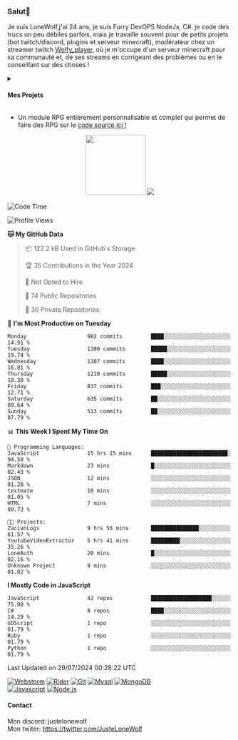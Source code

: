 <h3 id="salut-">Salut👋</h3>
<p>Je suis LoneWolf,j'ai 24 ans, je suis Furry DevOPS NodeJs, C#. je code des trucs un peu débiles parfois, mais je travaille souvent pour de petits projets (bot twitch/discord, plugins et serveur minecraft), modérateur chez un streamer twitch <a href="https://github.com/JusteLoneWolf/RPG](https://twitch.tv/wolfy_player)">Wolfy_player</a></li>, où je m'occupe d'un serveur minecraft pour sa communauté et, de ses streams en corrigeant des problèmes ou en le conseillant sur des choses !</p>
<details>
  <summary><h4 id="mes-projets">Mes Projets</h4></summary>
  <h3 id="third-level-header" align="center" style="margin: 1.3em 0px 1em; padding: 0px; font-weight: bold;font-size: 1.3em;">HUH!?</h3>
<p align="center">
  <a href="https://github.com/JusteLoneWolf/JusteLoneWolf"><img src="https://github.com/JusteLoneWolf/JusteLoneWolf/assets/36123003/a53eb4ad-8ecc-489c-8ff7-37ad3314c110" align=center/ width="512"></a></a>
</p>
</details>
<ul>
<li>Un module RPG entièrement personnalisable et complet qui permet de faire des RPG sur le <a href="https://github.com/JusteLoneWolf/RPG">code source ici !</a></li>
</ul>
<p align="center">
  <a href="https://www.patreon.com/bePatron?u=43559512" data-patreon-widget-type="become-patron-button" align=center><img src="https://github.com/JusteLoneWolf/JusteLoneWolf/assets/36123003/88d6d538-ced5-4b36-aa08-23df5633a757" width=135></a>
  <a href="https://github.com/JusteLoneWolf/JusteLoneWolf"><img src="https://ko-fi.com/img/githubbutton_sm.svg" align=center/></a>
</p>


<!--START_SECTION:waka-->
![Code Time](http://img.shields.io/badge/Code%20Time-2%2C660%20hrs%2048%20mins-blue)

![Profile Views](http://img.shields.io/badge/Profile%20Views-0-blue)

**🐱 My GitHub Data** 

> 📦 122.2 kB Used in GitHub's Storage 
 > 
> 🏆 35 Contributions in the Year 2024
 > 
> 🚫 Not Opted to Hire
 > 
> 📜 74 Public Repositories 
 > 
> 🔑 30 Private Repositories 
 > 
📅 **I'm Most Productive on Tuesday** 

```text
Monday                   982 commits         ████░░░░░░░░░░░░░░░░░░░░░   14.91 % 
Tuesday                  1300 commits        █████░░░░░░░░░░░░░░░░░░░░   19.74 % 
Wednesday                1107 commits        ████░░░░░░░░░░░░░░░░░░░░░   16.81 % 
Thursday                 1210 commits        █████░░░░░░░░░░░░░░░░░░░░   18.38 % 
Friday                   837 commits         ███░░░░░░░░░░░░░░░░░░░░░░   12.71 % 
Saturday                 635 commits         ██░░░░░░░░░░░░░░░░░░░░░░░   09.64 % 
Sunday                   513 commits         ██░░░░░░░░░░░░░░░░░░░░░░░   07.79 % 
```


📊 **This Week I Spent My Time On** 

```text
💬 Programming Languages: 
JavaScript               15 hrs 15 mins      ████████████████████████░   94.50 % 
Markdown                 23 mins             █░░░░░░░░░░░░░░░░░░░░░░░░   02.43 % 
JSON                     12 mins             ░░░░░░░░░░░░░░░░░░░░░░░░░   01.28 % 
textmate                 10 mins             ░░░░░░░░░░░░░░░░░░░░░░░░░   01.05 % 
HTML                     7 mins              ░░░░░░░░░░░░░░░░░░░░░░░░░   00.73 % 

🐱‍💻 Projects: 
ZacianLogs               9 hrs 56 mins       ███████████████░░░░░░░░░░   61.57 % 
YoutubeVideoExtractor    5 hrs 41 mins       █████████░░░░░░░░░░░░░░░░   35.26 % 
LoneAuth                 20 mins             █░░░░░░░░░░░░░░░░░░░░░░░░   02.16 % 
Unknown Project          9 mins              ░░░░░░░░░░░░░░░░░░░░░░░░░   01.02 % 
```

**I Mostly Code in JavaScript** 

```text
JavaScript               42 repos            ███████████████████░░░░░░   75.00 % 
C#                       8 repos             ████░░░░░░░░░░░░░░░░░░░░░   14.29 % 
GDScript                 1 repo              ░░░░░░░░░░░░░░░░░░░░░░░░░   01.79 % 
Ruby                     1 repo              ░░░░░░░░░░░░░░░░░░░░░░░░░   01.79 % 
Python                   1 repo              ░░░░░░░░░░░░░░░░░░░░░░░░░   01.79 % 
```




 Last Updated on 29/07/2024 00:28:22 UTC
<!--END_SECTION:waka-->

[![Webstorm](https://img.shields.io/badge/Webstrom-007acc?style=for-the-badge&logo=JetBrains&logoColor=white)](https://www.jetbrains.com/)
[![Rider](https://img.shields.io/badge/Rider-007acc?style=for-the-badge&logo=JetBrains&logoColor=white)](https://www.jetbrains.com/)
[![Git](https://img.shields.io/badge/Git-f05032?style=for-the-badge&logo=git&logoColor=white)](https://git-scm.com/)
[![Mysql](https://img.shields.io/badge/Mysql-4479a1?style=for-the-badge&color=white&logo=mysql)](https://www.mysql.com/fr/) 
[![MongoDB](https://img.shields.io/badge/MongoDB-47a248?style=for-the-badge&logo=mongodb&logoColor=white)](https://www.mongodb.com/)    
[![Javascript](https://img.shields.io/badge/Javascript-f7df1e?style=for-the-badge&logo=javascript&logoColor=white)](https://developer.mozilla.org/en-US/docs/Web/JavaScript)
[![Node.js](https://img.shields.io/badge/Node.js-339933?style=for-the-badge&logo=node.js&logoColor=white)](https://nodejs.org/en/)


#### Contact
Mon discord: justelonewolf</br>
Mon twiter: https://twitter.com/JusteLoneWolf
